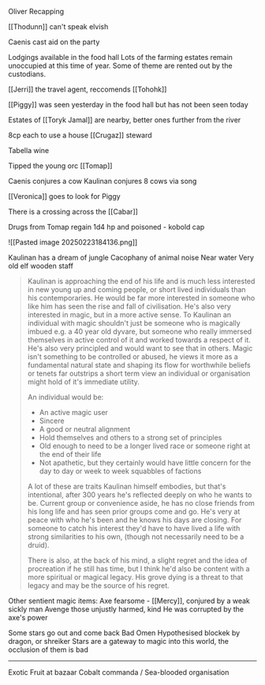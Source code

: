 Oliver Recapping

[[Thodunn]] can't speak elvish

Caenis cast aid on the party

Lodgings available in the food hall
Lots of the farming estates remain unoccupied at this time of year. 
Some of theme are rented out by the custodians.

[[Jerri]] the travel agent, reccomends [[Tohohk]]

[[Piggy]] was seen yesterday in the food hall but has not been seen today

Estates of [[Toryk Jamal]] are nearby, better ones further from the river

8cp each to use a house
[[Crugaz]] steward

Tabella wine

Tipped the young orc [[Tomap]]

Caenis conjures a cow
Kaulinan conjures 8 cows via song

[[Veronica]] goes to look for Piggy

There is a crossing across the [[Cabar]]

Drugs from Tomap
regain 1d4 hp and poisoned - kobold cap

![[Pasted image 20250223184136.png]]

Kaulinan has a dream of jungle
Cacophany of animal noise
Near water
Very old elf wooden staff 

> Kaulinan is approaching the end of his life and is much less interested in new young up and coming people, or short lived individuals than his contemporaries. He would be far more interested in someone who like him has seen the rise and fall of civilisation. He's also very interested in magic, but in a more active sense. To Kaulinan an individual with magic shouldn't just be someone who is magically imbued e.g. a 40 year old dyvare, but someone who really immersed themselves in active control of it and worked towards a respect of it. He's also very principled and would want to see that in others. Magic isn't something to be controlled or abused, he views it more as a fundamental natural state and shaping its flow for worthwhile beliefs or tenets far outstrips a short term view an individual or organisation might hold of it's immediate utility.
> 
> An individual would be:
> - An active magic user
> - Sincere
> - A good or neutral alignment
> - Hold themselves and others to a strong set of principles
> - Old enough to need to be a longer lived race or someone right at the end of their life
> - Not apathetic, but they certainly would have little concern for the day to day or week to week squabbles of factions
>
> A lot of these are traits Kaulinan himself embodies, but that's intentional, after 300 years he's reflected deeply on who he wants to be. Current group or convenience aside, he has no close friends from his long life and has seen prior groups come and go. He's very at peace with who he's been and he knows his days are closing. For someone to catch his interest they'd have to have lived a life with strong similarities to his own, (though not necessarily need to be a druid). 
> 
> There is also, at the back of his mind, a slight regret and the idea of procreation if he still has time, but I think he'd also be content with a more spiritual or magical legacy. His grove dying is a threat to that legacy and may be the source of his regret.

Other sentient magic items:
Axe fearsome - [[Mercy]], conjured by a weak sickly man
Avenge those unjustly harmed, kind
He was corrupted by the axe's power


Some stars go out and come back
Bad Omen
Hypothesised blockek by dragon, or shreiker
Stars are a gateway to magic into this world, the occlusion of them is bad

<hr>


Exotic Fruit at bazaar
Cobalt commanda / Sea-blooded organisation









